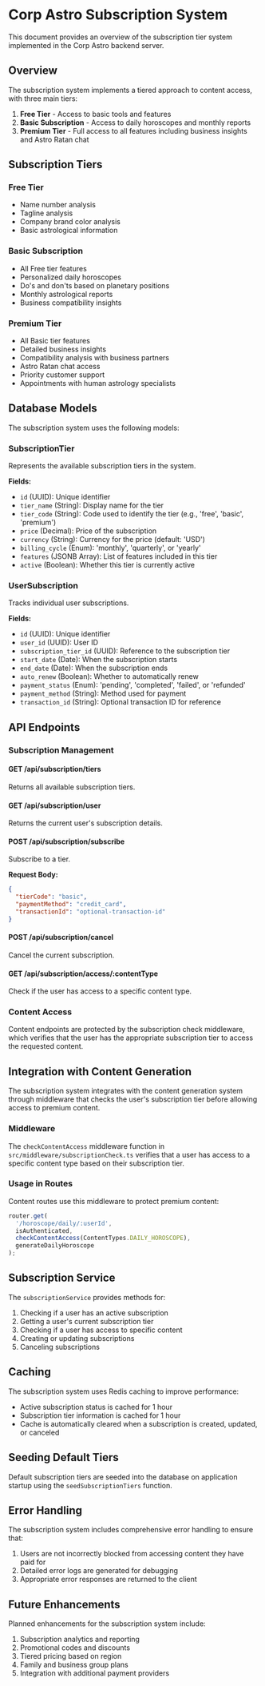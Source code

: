 # Corp Astro Subscription System

This document provides an overview of the subscription tier system implemented in the Corp Astro backend server.

## Overview

The subscription system implements a tiered approach to content access, with three main tiers:

1. **Free Tier** - Access to basic tools and features
2. **Basic Subscription** - Access to daily horoscopes and monthly reports
3. **Premium Tier** - Full access to all features including business insights and Astro Ratan chat

## Subscription Tiers

### Free Tier
- Name number analysis
- Tagline analysis
- Company brand color analysis
- Basic astrological information

### Basic Subscription
- All Free tier features
- Personalized daily horoscopes
- Do's and don'ts based on planetary positions
- Monthly astrological reports
- Business compatibility insights

### Premium Tier
- All Basic tier features
- Detailed business insights
- Compatibility analysis with business partners
- Astro Ratan chat access
- Priority customer support
- Appointments with human astrology specialists

## Database Models

The subscription system uses the following models:

### SubscriptionTier
Represents the available subscription tiers in the system.

**Fields:**
- `id` (UUID): Unique identifier
- `tier_name` (String): Display name for the tier
- `tier_code` (String): Code used to identify the tier (e.g., 'free', 'basic', 'premium')
- `price` (Decimal): Price of the subscription
- `currency` (String): Currency for the price (default: 'USD')
- `billing_cycle` (Enum): 'monthly', 'quarterly', or 'yearly'
- `features` (JSONB Array): List of features included in this tier
- `active` (Boolean): Whether this tier is currently active

### UserSubscription
Tracks individual user subscriptions.

**Fields:**
- `id` (UUID): Unique identifier
- `user_id` (UUID): User ID
- `subscription_tier_id` (UUID): Reference to the subscription tier
- `start_date` (Date): When the subscription starts
- `end_date` (Date): When the subscription ends
- `auto_renew` (Boolean): Whether to automatically renew
- `payment_status` (Enum): 'pending', 'completed', 'failed', or 'refunded'
- `payment_method` (String): Method used for payment
- `transaction_id` (String): Optional transaction ID for reference

## API Endpoints

### Subscription Management

#### GET /api/subscription/tiers
Returns all available subscription tiers.

#### GET /api/subscription/user
Returns the current user's subscription details.

#### POST /api/subscription/subscribe
Subscribe to a tier.

**Request Body:**
```json
{
  "tierCode": "basic",
  "paymentMethod": "credit_card",
  "transactionId": "optional-transaction-id"
}
```

#### POST /api/subscription/cancel
Cancel the current subscription.

#### GET /api/subscription/access/:contentType
Check if the user has access to a specific content type.

### Content Access

Content endpoints are protected by the subscription check middleware, which verifies that the user has the appropriate subscription tier to access the requested content.

## Integration with Content Generation

The subscription system integrates with the content generation system through middleware that checks the user's subscription tier before allowing access to premium content.

### Middleware

The `checkContentAccess` middleware function in `src/middleware/subscriptionCheck.ts` verifies that a user has access to a specific content type based on their subscription tier.

### Usage in Routes

Content routes use this middleware to protect premium content:

```typescript
router.get(
  '/horoscope/daily/:userId',
  isAuthenticated,
  checkContentAccess(ContentTypes.DAILY_HOROSCOPE),
  generateDailyHoroscope
);
```

## Subscription Service

The `subscriptionService` provides methods for:

1. Checking if a user has an active subscription
2. Getting a user's current subscription tier
3. Checking if a user has access to specific content
4. Creating or updating subscriptions
5. Canceling subscriptions

## Caching

The subscription system uses Redis caching to improve performance:

- Active subscription status is cached for 1 hour
- Subscription tier information is cached for 1 hour
- Cache is automatically cleared when a subscription is created, updated, or canceled

## Seeding Default Tiers

Default subscription tiers are seeded into the database on application startup using the `seedSubscriptionTiers` function.

## Error Handling

The subscription system includes comprehensive error handling to ensure that:

1. Users are not incorrectly blocked from accessing content they have paid for
2. Detailed error logs are generated for debugging
3. Appropriate error responses are returned to the client

## Future Enhancements

Planned enhancements for the subscription system include:

1. Subscription analytics and reporting
2. Promotional codes and discounts
3. Tiered pricing based on region
4. Family and business group plans
5. Integration with additional payment providers
